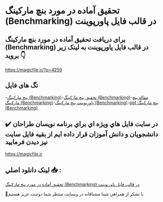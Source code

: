 # تحقیق آماده در مورد بنچ مارکینگ (Benchmarking) در قالب فایل پاورپوینت

## برای دریافت تحقیق آماده در مورد بنچ مارکینگ (Benchmarking) در قالب فایل پاورپوینت به لینک زیر بروید 👇

https://magicfile.ir/?p=4259

## تگ های فایل

-[بنچ مارکینگ (Benchmarking)](https://magicfile.ir/product/%d8%aa%d8%ad%d9%82%db%8c%d9%82-%d8%a2%d9%85%d8%a7%d8%af%d9%87-%d8%af%d8%b1-%d9%85%d9%88%d8%b1%d8%af-%d8%a8%d9%86%da%86-%d9%85%d8%a7%d8%b1%da%a9%db%8c%d9%86%da%af-benchmarking-%d9%be%d8%a7%d9%88%d8%b1%d9%be%d9%88%db%8c%d9%86%d8%aa/)-[تحقیق بنچ مارکینگ (Benchmarking)](https://magicfile.ir/product/%d8%aa%d8%ad%d9%82%db%8c%d9%82-%d8%a2%d9%85%d8%a7%d8%af%d9%87-%d8%af%d8%b1-%d9%85%d9%88%d8%b1%d8%af-%d8%a8%d9%86%da%86-%d9%85%d8%a7%d8%b1%da%a9%db%8c%d9%86%da%af-benchmarking-%d9%be%d8%a7%d9%88%d8%b1%d9%be%d9%88%db%8c%d9%86%d8%aa/)-[مقاله بنچ مارکینگ (Benchmarking)](https://magicfile.ir/product/%d8%aa%d8%ad%d9%82%db%8c%d9%82-%d8%a2%d9%85%d8%a7%d8%af%d9%87-%d8%af%d8%b1-%d9%85%d9%88%d8%b1%d8%af-%d8%a8%d9%86%da%86-%d9%85%d8%a7%d8%b1%da%a9%db%8c%d9%86%da%af-benchmarking-%d9%be%d8%a7%d9%88%d8%b1%d9%be%d9%88%db%8c%d9%86%d8%aa/)-[پاورپوینت بنچ مارکینگ (Benchmarking)](https://magicfile.ir/product/%d8%aa%d8%ad%d9%82%db%8c%d9%82-%d8%a2%d9%85%d8%a7%d8%af%d9%87-%d8%af%d8%b1-%d9%85%d9%88%d8%b1%d8%af-%d8%a8%d9%86%da%86-%d9%85%d8%a7%d8%b1%da%a9%db%8c%d9%86%da%af-benchmarking-%d9%be%d8%a7%d9%88%d8%b1%d9%be%d9%88%db%8c%d9%86%d8%aa/)-[ppt بنچ مارکینگ (Benchmarking)](https://magicfile.ir/product/%d8%aa%d8%ad%d9%82%db%8c%d9%82-%d8%a2%d9%85%d8%a7%d8%af%d9%87-%d8%af%d8%b1-%d9%85%d9%88%d8%b1%d8%af-%d8%a8%d9%86%da%86-%d9%85%d8%a7%d8%b1%da%a9%db%8c%d9%86%da%af-benchmarking-%d9%be%d8%a7%d9%88%d8%b1%d9%be%d9%88%db%8c%d9%86%d8%aa/)

## ✔️ در سايت فايل هاي ويژه اي براي برنامه نويسان طراحان دانشجويان و دانش آموزان قرار داده ايم از بقيه فايل سايت نيز ديدن فرماييد

https://magicfile.ir


## لينک دانلود اصلي 📥 :

[تحقیق آماده در مورد بنچ مارکینگ (Benchmarking) در قالب فایل پاورپوینت](https://magicfile.ir/product/%d8%aa%d8%ad%d9%82%db%8c%d9%82-%d8%a2%d9%85%d8%a7%d8%af%d9%87-%d8%af%d8%b1-%d9%85%d9%88%d8%b1%d8%af-%d8%a8%d9%86%da%86-%d9%85%d8%a7%d8%b1%da%a9%db%8c%d9%86%da%af-benchmarking-%d9%be%d8%a7%d9%88%d8%b1%d9%be%d9%88%db%8c%d9%86%d8%aa/) 


🙏با تشکر از همراهي شما مشتاقانه در وبسایت منتظر شما دوست عزیز هستیم

